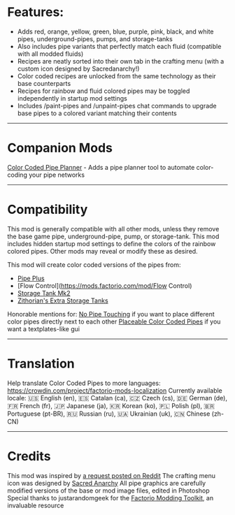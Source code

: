 # Features:
- Adds red, orange, yellow, green, blue, purple, pink, black, and white pipes, underground-pipes, pumps, and storage-tanks
- Also includes pipe variants that perfectly match each fluid (compatible with all modded fluids)
- Recipes are neatly sorted into their own tab in the crafting menu (with a custom icon designed by Sacredanarchy!)
- Color coded recipes are unlocked from the same technology as their base counterparts
- Recipes for rainbow and fluid colored pipes may be toggled independently in startup mod settings
- Includes /paint-pipes and /unpaint-pipes chat commands to upgrade base pipes to a colored variant matching their contents

---------------------
# Companion Mods
[Color Coded Pipe Planner](https://mods.factorio.com/mod/color-coded-pipe-planner) - Adds a pipe planner tool to automate color-coding your pipe networks

---------------------
# Compatibility
This mod is generally compatible with all other mods, unless they remove the base game pipe, underground-pipe, pump, or storage-tank.
This mod includes hidden startup mod settings to define the colors of the rainbow colored pipes. Other mods may reveal or modify these as desired.

This mod will create color coded versions of the pipes from:
- [Pipe Plus](https://mods.factorio.com/mod/pipe_plus)
- [Flow Control](https://mods.factorio.com/mod/Flow Control)
- [Storage Tank Mk2](https://mods.factorio.com/mod/StorageTank2_2_0)
- [Zithorian's Extra Storage Tanks](https://mods.factorio.com/mod/zithorian-extra-storage-tanks-port)

Honorable mentions for:
[No Pipe Touching](https://mods.factorio.com/mod/no-pipe-touching) if you want to place different color pipes directly next to each other
[Placeable Color Coded Pipes](https://mods.factorio.com/mod/placeable-color-coded-pipes) if you want a textplates-like gui 

---------------------
# Translation
Help translate Color Coded Pipes to more languages: https://crowdin.com/project/factorio-mods-localization
Currently available locale:
🇺🇸 English (en), 🇪🇸 Catalan (ca), 🇨🇿 Czech (cs), 🇩🇪 German (de), 🇫🇷 French (fr), 🇯🇵 Japanese (ja), 🇰🇷 Korean (ko), 🇵🇱 Polish (pl), 🇧🇷 Portuguese (pt-BR), 🇷🇺 Russian (ru), 🇺🇦 Ukrainian (uk), 🇨🇳 Chinese (zh-CN)

---------------------
# Credits
This mod was inspired by [a request posted on Reddit](https://www.reddit.com/r/factorio/comments/1bzz2fb/can_someone_create_a_mod_that_adds_normal_pipes/)
The crafting menu icon was designed by [Sacred Anarchy](https://mods.factorio.com/user/Sacredanarchy)
All pipe graphics are carefully modified versions of the base or mod image files, edited in Photoshop
Special thanks to justarandomgeek for the [Factorio Modding Toolkit](https://github.com/justarandomgeek/vscode-factoriomod-debug), an invaluable resource
